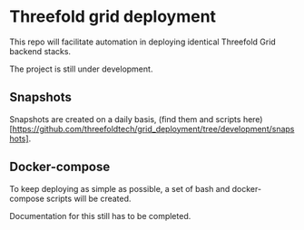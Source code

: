 # Threefold grid deployment

This repo will facilitate automation in deploying identical Threefold Grid backend stacks.  

The project is still under development.


## Snapshots

Snapshots are created on a daily basis, (find them and scripts here)[https://github.com/threefoldtech/grid_deployment/tree/development/snapshots].


## Docker-compose

To keep deploying as simple as possible, a set of bash and docker-compose scripts will be created.

Documentation for this still has to be completed.
